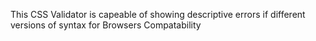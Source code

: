 This CSS Validator is capeable of showing descriptive errors if different versions of syntax for Browsers Compatability
